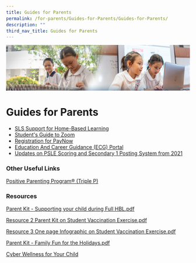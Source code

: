 ```yaml
---
title: Guides for Parents
permalink: /for-parents/Guides-for-Parents/Guides-for-Parents/
description: ""
third_nav_title: Guides for Parents
---
```

![](/images/ForParents.jpg)

Guides for Parents
==================

*   [SLS Support for Home-Based Learning](/for-parents/Guides-for-Parents/SLS-Support-for-Home-Based-Learning/)
*   [Student's Guide to Zoom](/for-parents/Guides-for-Parents/Students-Guide-to-Zoom/)
*   [Registration for PayNow](/for-parents/Guides-for-Parents/Registration-for-PayNow/)
*   [Education And Career Guidance (ECG) Portal](/for-parents/Guides-for-Parents/Education-And-Career-Guidance-ECG-Portal/)
*   [Updates on PSLE Scoring and Secondary 1 Posting System from 2021](/for-parents/Guides-for-Parents/Updates-on-PSLE-Scoring-and-Secondary-1-Posting-System-from-2021/)


### **Other Useful Links**
[Positive Parenting Program® (Triple P)](/for-parents/Guides-for-Parents/Positive-Parenting-Program-Triple-P/)


### **Resources**

[Parent Kit - Supporting your child during Full HBL.pdf](/files/Parent%20Kit%20-%20Supporting%20your%20child%20during%20Full%20HBL.pdf)

[Resource 2 Parent Kit on Student Vaccination Exercise.pdf](/files/Resource%202%20Parent%20Kit%20on%20Student%20Vaccination%20Exercise.pdf)

[Resource 3 One page Infographic on Student Vaccination Exercise.pdf](/files/Resource%203%20One%20page%20Infographic%20on%20Student%20Vaccination%20Exercise.pdf)

[Parent Kit - Family Fun for the Holidays.pdf](/files/Parent%20Kit%20-%20Family%20Fun%20for%20the%20Holidays.pdf)

[Cyber Wellness for Your Child](/files/cyber-wellness-for-your-child.pdf)